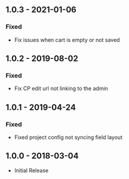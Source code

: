 ## 1.0.3 - 2021-01-06
### Fixed
- Fix issues when cart is empty or not saved

## 1.0.2 - 2019-08-02
### Fixed
- Fix CP edit url not linking to the admin

## 1.0.1 - 2019-04-24
### Fixed
- Fixed project config not syncing field layout

## 1.0.0 - 2018-03-04
- Initial Release
